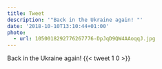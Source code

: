 ```yaml
---
title: Tweet
description: '"Back in the Ukraine again! "'
date: '2018-10-10T13:10:44+01:00'
photo:
  - url: 1050018292776267776-DpJqD9QW4AAoqqJ.jpg
---
```

Back in the Ukraine again! 
      {{< tweet 1 0 >}}
    
